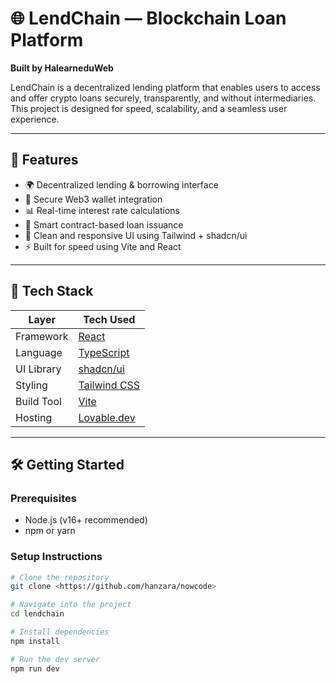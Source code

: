 # 🌐 LendChain — Blockchain Loan Platform

**Built by HalearneduWeb**

LendChain is a decentralized lending platform that enables users to access and offer crypto loans securely, transparently, and without intermediaries. This project is designed for speed, scalability, and a seamless user experience.

---

## 🚀 Features

- 🌍 Decentralized lending & borrowing interface
- 🔐 Secure Web3 wallet integration
- 📊 Real-time interest rate calculations
- 📄 Smart contract-based loan issuance
- 🎨 Clean and responsive UI using Tailwind + shadcn/ui
- ⚡ Built for speed using Vite and React

---

## 🧪 Tech Stack

| Layer       | Tech Used              |
|-------------|------------------------|
| Framework   | [React](https://react.dev) |
| Language    | [TypeScript](https://www.typescriptlang.org/) |
| UI Library  | [shadcn/ui](https://ui.shadcn.dev) |
| Styling     | [Tailwind CSS](https://tailwindcss.com) |
| Build Tool  | [Vite](https://vitejs.dev) |
| Hosting     | [Lovable.dev](https://netlify.com) |

---

## 🛠️ Getting Started

### Prerequisites

- Node.js (v16+ recommended)
- npm or yarn

### Setup Instructions

```bash
# Clone the repository
git clone <https://github.com/hanzara/nowcode>

# Navigate into the project
cd lendchain

# Install dependencies
npm install

# Run the dev server
npm run dev


